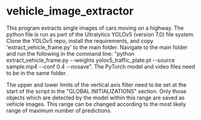 # vehicle_image_extractor

This program extracts single images of cars moving on a highway. The python file is run as part of the Ultralytics YOLOv5 (version 7.0) file system. Clone the YOLOv5 repo, install the requirements, and copy 'extract_vehicle_frame.py' to the main folder. Navigate to the main folder and run the following in the command line: "python extract_vehicle_frame.py --weights yolov5_traffic_plate.pt --source sample.mp4 --conf 0.4 --nosave". The PyTorch model and video files need to be in the same folder. 

The upper and lower limits of the vertical axis filter need to be set at the start of the script in the "GLOBAL INITIALIZATIONS" section. Only those objects which are detected by the model within this range are saved as vehicle images. This range can be changed according to the most likely range of maximum number of predictions.
